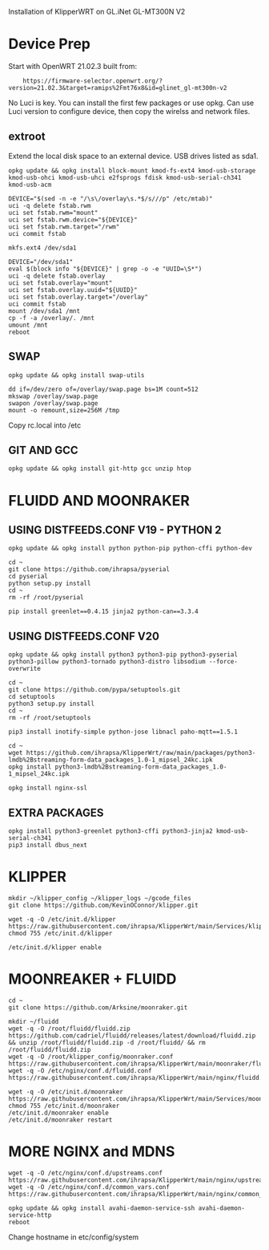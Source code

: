 Installation of KlipperWRT on GL.iNet GL-MT300N V2

# Device Prep

Start with OpenWRT 21.02.3 built from: 

        https://firmware-selector.openwrt.org/?version=21.02.3&target=ramips%2Fmt76x8&id=glinet_gl-mt300n-v2

No Luci is key. You can install the first few packages or use opkg.  Can use Luci version to configure device, then copy the wirelss and network files.

## extroot

Extend the local disk space to an external device. USB drives listed as sda1.
    
    opkg update && opkg install block-mount kmod-fs-ext4 kmod-usb-storage kmod-usb-ohci kmod-usb-uhci e2fsprogs fdisk kmod-usb-serial-ch341 kmod-usb-acm

    DEVICE="$(sed -n -e "/\s\/overlay\s.*$/s///p" /etc/mtab)"
    uci -q delete fstab.rwm
    uci set fstab.rwm="mount"
    uci set fstab.rwm.device="${DEVICE}"
    uci set fstab.rwm.target="/rwm"
    uci commit fstab

    mkfs.ext4 /dev/sda1

    DEVICE="/dev/sda1"
    eval $(block info "${DEVICE}" | grep -o -e "UUID=\S*")
    uci -q delete fstab.overlay
    uci set fstab.overlay="mount"
    uci set fstab.overlay.uuid="${UUID}"
    uci set fstab.overlay.target="/overlay"
    uci commit fstab
    mount /dev/sda1 /mnt
    cp -f -a /overlay/. /mnt
    umount /mnt
    reboot


## SWAP
  
    opkg update && opkg install swap-utils

    dd if=/dev/zero of=/overlay/swap.page bs=1M count=512
    mkswap /overlay/swap.page 
    swapon /overlay/swap.page
    mount -o remount,size=256M /tmp 

 Copy rc.local into /etc

## GIT AND GCC

    opkg update && opkg install git-http gcc unzip htop

# FLUIDD AND MOONRAKER

## USING DISTFEEDS.CONF V19 - PYTHON 2
    opkg update && opkg install python python-pip python-cffi python-dev

    cd ~
    git clone https://github.com/ihrapsa/pyserial
    cd pyserial
    python setup.py install
    cd ~
    rm -rf /root/pyserial

    pip install greenlet==0.4.15 jinja2 python-can==3.3.4  

## USING DISTFEEDS.CONF V20

    opkg update && opkg install python3 python3-pip python3-pyserial python3-pillow python3-tornado python3-distro libsodium --force-overwrite 

    cd ~
    git clone https://github.com/pypa/setuptools.git
    cd setuptools
    python3 setup.py install
    cd ~
    rm -rf /root/setuptools

    pip3 install inotify-simple python-jose libnacl paho-mqtt==1.5.1

    cd ~
    wget https://github.com/ihrapsa/KlipperWrt/raw/main/packages/python3-lmdb%2Bstreaming-form-data_packages_1.0-1_mipsel_24kc.ipk
    opkg install python3-lmdb%2Bstreaming-form-data_packages_1.0-1_mipsel_24kc.ipk

    opkg install nginx-ssl

## EXTRA PACKAGES

    opkg install python3-greenlet python3-cffi python3-jinja2 kmod-usb-serial-ch341
    pip3 install dbus_next


# KLIPPER
    
    mkdir ~/klipper_config ~/klipper_logs ~/gcode_files
    git clone https://github.com/KevinOConnor/klipper.git

    wget -q -O /etc/init.d/klipper https://raw.githubusercontent.com/ihrapsa/KlipperWrt/main/Services/klipper
    chmod 755 /etc/init.d/klipper

    /etc/init.d/klipper enable

# MOONREAKER + FLUIDD

    cd ~
    git clone https://github.com/Arksine/moonraker.git

    mkdir ~/fluidd
    wget -q -O /root/fluidd/fluidd.zip https://github.com/cadriel/fluidd/releases/latest/download/fluidd.zip && unzip /root/fluidd/fluidd.zip -d /root/fluidd/ && rm /root/fluidd/fluidd.zip
    wget -q -O /root/klipper_config/moonraker.conf https://raw.githubusercontent.com/ihrapsa/KlipperWrt/main/moonraker/fluidd_moonraker.conf 
    wget -q -O /etc/nginx/conf.d/fluidd.conf https://raw.githubusercontent.com/ihrapsa/KlipperWrt/main/nginx/fluidd.conf

    wget -q -O /etc/init.d/moonraker https://raw.githubusercontent.com/ihrapsa/KlipperWrt/main/Services/moonraker
    chmod 755 /etc/init.d/moonraker
    /etc/init.d/moonraker enable
    /etc/init.d/moonraker restart 

# MORE NGINX and MDNS

    wget -q -O /etc/nginx/conf.d/upstreams.conf https://raw.githubusercontent.com/ihrapsa/KlipperWrt/main/nginx/upstreams.conf
    wget -q -O /etc/nginx/conf.d/common_vars.conf https://raw.githubusercontent.com/ihrapsa/KlipperWrt/main/nginx/common_vars.conf
   
    opkg update && opkg install avahi-daemon-service-ssh avahi-daemon-service-http
    reboot
    
Change hostname in etc/config/system

